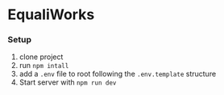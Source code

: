 # EqualiWorks


### Setup
1. clone project
2. run `npm intall`
3. add a `.env` file to root following the `.env.template` structure
4. Start server with `npm run dev`
